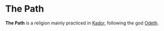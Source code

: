# The Path

**The Path** is a religion mainly practiced in [Kador](kador.md), following the god [Odeth](odeth_god.md). 
